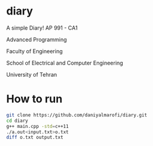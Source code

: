 # diary
A simple Diary!
AP 991 - CA1

Advanced Programming

Faculty of Engineering

School of Electrical and Computer Engineering

University of Tehran

# How to run

```bash
git clone https://github.com/daniyalmarofi/diary.git
cd diary
g++ main.cpp -std=c++11
./a.out<input.txt>o.txt
diff o.txt output.txt
```
